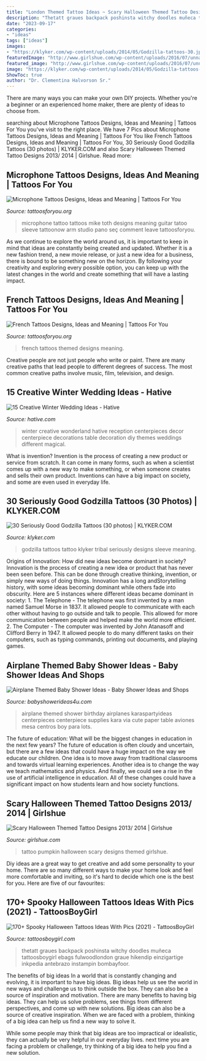 ```yaml
---
title: "London Themed Tattoo Ideas ~ Scary Halloween Themed Tattoo Designs 2013/ 2014"
description: "Thetatt graues backpack poshinsta witchy doodles muñeca tattoosboygirl ebags fulwoodlondon graue hikendip einzigartige inkpedia antebrazo instampin bombayfoor"
date: "2023-09-17"
categories:
- "ideas"
tags: ["ideas"]
images:
- "https://klyker.com/wp-content/uploads/2014/05/Godzilla-tattoos-30.jpg"
featuredImage: "http://www.girlshue.com/wp-content/uploads/2016/07/unnamed-file-4935.jpg"
featured_image: "http://www.girlshue.com/wp-content/uploads/2016/07/unnamed-file-4935.jpg"
image: "https://klyker.com/wp-content/uploads/2014/05/Godzilla-tattoos-30.jpg"
ShowToc: true
author: "Dr. Clementina Halvorson Sr."
---
```



There are many ways you can make your own DIY projects. Whether you're a beginner or an experienced home maker, there are plenty of ideas to choose from.

	

		
searching about Microphone Tattoos Designs, Ideas and Meaning | Tattoos For You you've visit to the right place. We have 7 Pics about Microphone Tattoos Designs, Ideas and Meaning | Tattoos For You like French Tattoos Designs, Ideas and Meaning | Tattoos For You, 30 Seriously Good Godzilla Tattoos (30 photos) | KLYKER.COM and also Scary Halloween Themed Tattoo Designs 2013/ 2014 | Girlshue. Read more:
		
    
## Microphone Tattoos Designs, Ideas And Meaning | Tattoos For You

<img loading=lazy src="https://www.tattoosforyou.org/wp-content/uploads/2016/03/Microphone-Tattoo-Ideas.jpg" onerror="this.onerror=null;this.src='https://tse4.mm.bing.net/th?id=OIP.YL-rluAsx1W0acSqOVDiawAAAA&amp;pid=15.1';" alt="Microphone Tattoos Designs, Ideas and Meaning | Tattoos For You">

_Source: tattoosforyou.org_

>microphone tattoo tattoos mike toth designs meaning guitar tatoo sleeve tattoonow arm studio pano seç comment leave tattoosforyou. 

	

As we continue to explore the world around us, it is important to keep in mind that ideas are constantly being created and updated. Whether it is a new fashion trend, a new movie release, or just a new idea for a business, there is bound to be something new on the horizon. By following your creativity and exploring every possible option, you can keep up with the latest changes in the world and create something that will have a lasting impact.

    
## French Tattoos Designs, Ideas And Meaning | Tattoos For You

<img loading=lazy src="https://www.tattoosforyou.org/wp-content/uploads/2017/12/French-Themed-Tattoos.jpg" onerror="this.onerror=null;this.src='https://tse3.mm.bing.net/th?id=OIP.uDl56rAUyl9lwGHvY-AHNQHaLI&amp;pid=15.1';" alt="French Tattoos Designs, Ideas and Meaning | Tattoos For You">

_Source: tattoosforyou.org_

>french tattoos themed designs meaning. 

	

Creative people are not just people who write or paint. There are many creative paths that lead people to different degrees of success. The most common creative paths involve music, film, television, and design.

    
## 15 Creative Winter Wedding Ideas - Hative

<img loading=lazy src="http://hative.com/wp-content/uploads/2014/11/winter-wedding-ideas/7-creative-winter-wedding-ideas.jpg" onerror="this.onerror=null;this.src='https://tse4.mm.bing.net/th?id=OIP.OQsb_jRlTsWd1OP8HYxzPgHaLG&amp;pid=15.1';" alt="15 Creative Winter Wedding Ideas - Hative">

_Source: hative.com_

>winter creative wonderland hative reception centerpieces decor centerpiece decorations table decoration diy themes weddings different magical. 

	

What is invention?
Invention is the process of creating a new product or service from scratch. It can come in many forms, such as when a scientist comes up with a new way to make something, or when someone creates and sells their own product. Inventions can have a big impact on society, and some are even used in everyday life.

    
## 30 Seriously Good Godzilla Tattoos (30 Photos) | KLYKER.COM

<img loading=lazy src="https://klyker.com/wp-content/uploads/2014/05/Godzilla-tattoos-30.jpg" onerror="this.onerror=null;this.src='https://tse4.mm.bing.net/th?id=OIP.aIKgqK60ajjW-bx6PGeMygHaJ4&amp;pid=15.1';" alt="30 Seriously Good Godzilla Tattoos (30 photos) | KLYKER.COM">

_Source: klyker.com_

>godzilla tattoos tattoo klyker tribal seriously designs sleeve meaning. 

	

Origins of Innovation: How did new ideas become dominant in society?
Innovation is the process of creating a new idea or product that has never been seen before. This can be done through creative thinking, invention, or simply new ways of doing things. Innovation has a long andStorytelling history, with some ideas becoming dominant while others fade into obscurity. Here are 5 instances where different ideas became dominant in society: 1. The Telephone - The telephone was first invented by a man named Samuel Morse in 1837. It allowed people to communicate with each other without having to go outside and talk to people. This allowed for more communication between people and helped make the world more efficient. 2. The Computer - The computer was invented by John Atanasoff and Clifford Berry in 1947. It allowed people to do many different tasks on their computers, such as typing commands, printing out documents, and playing games.

    
## Airplane Themed Baby Shower Ideas - Baby Shower Ideas And Shops

<img loading=lazy src="https://babyshowerideas4u.com/wp-content/uploads/2014/01/airplane-131.jpg" onerror="this.onerror=null;this.src='https://tse1.mm.bing.net/th?id=OIP.8-JnYeHca-598BlD9yPGngHaLH&amp;pid=15.1';" alt="Airplane Themed Baby Shower Ideas - Baby Shower Ideas and Shops">

_Source: babyshowerideas4u.com_

>airplane themed shower birthday airplanes karaspartyideas centerpieces centerpiece supplies kara via cute paper table aviones mesa centros boy para lots. 

	

The future of education: What will be the biggest changes in education in the next few years?
The future of education is often cloudy and uncertain, but there are a few ideas that could have a huge impact on the way we educate our children. One idea is to move away from traditional classrooms and towards virtual learning experiences. Another idea is to change the way we teach mathematics and physics. And finally, we could see a rise in the use of artificial intelligence in education. All of these changes could have a significant impact on how students learn and how society functions.

    
## Scary Halloween Themed Tattoo Designs 2013/ 2014 | Girlshue

<img loading=lazy src="http://www.girlshue.com/wp-content/uploads/2016/07/unnamed-file-4935.jpg" onerror="this.onerror=null;this.src='https://tse2.mm.bing.net/th?id=OIP.04qalNKYkJi9s6Q-JguwOAAAAA&amp;pid=15.1';" alt="Scary Halloween Themed Tattoo Designs 2013/ 2014 | Girlshue">

_Source: girlshue.com_

>tattoo pumpkin halloween scary designs themed girlshue. 

	

Diy ideas are a great way to get creative and add some personality to your home. There are so many different ways to make your home look and feel more comfortable and inviting, so it's hard to decide which one is the best for you. Here are five of our favourites:

    
## 170+ Spooky Halloween Tattoos Ideas With Pics (2021) - TattoosBoyGirl

<img loading=lazy src="https://cdn.tattoosboygirl.com/wp-content/uploads/2021/08/Halloween-Tattoo-designs-115.jpg" onerror="this.onerror=null;this.src='https://tse1.mm.bing.net/th?id=OIP.vjpzdkBY8bXqkRdHVBEp4QHaK_&amp;pid=15.1';" alt="170+ Spooky Halloween Tattoos Ideas With Pics (2021) - TattoosBoyGirl">

_Source: tattoosboygirl.com_

>thetatt graues backpack poshinsta witchy doodles muñeca tattoosboygirl ebags fulwoodlondon graue hikendip einzigartige inkpedia antebrazo instampin bombayfoor. 

	

The benefits of big ideas
In a world that is constantly changing and evolving, it is important to have big ideas. Big ideas help us see the world in new ways and challenge us to think outside the box. They can also be a source of inspiration and motivation.
There are many benefits to having big ideas. They can help us solve problems, see things from different perspectives, and come up with new solutions. Big ideas can also be a source of creative inspiration. When we are faced with a problem, thinking of a big idea can help us find a new way to solve it.

While some people may think that big ideas are too impractical or idealistic, they can actually be very helpful in our everyday lives. next time you are facing a problem or challenge, try thinking of a big idea to help you find a new solution.

